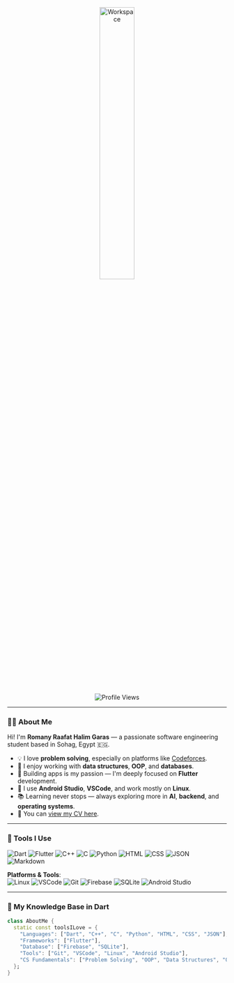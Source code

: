 <div align="center">

<img src="https://github.com/SP-XD/SP-XD/blob/main/images/dev-working_rounded.gif?raw=true" alt="Workspace" width="40%" />

![Profile Views](https://komarev.com/ghpvc/?username=Romany-Raafat&style=flat&color=orange&label=PROFILE+VIEWS)

</div>

---

### 👨‍💻 About Me

Hi! I'm **Romany Raafat Halim Garas** — a passionate software engineering student based in Sohag, Egypt 🇪🇬.

- 💡 I love **problem solving**, especially on platforms like [Codeforces](https://codeforces.com/profile/pro_romany).
- 🧠 I enjoy working with **data structures**, **OOP**, and **databases**.
- 📱 Building apps is my passion — I'm deeply focused on **Flutter** development.
- 🧰 I use **Android Studio**, **VSCode**, and work mostly on **Linux**.
- 📚 Learning never stops — always exploring more in **AI**, **backend**, and **operating systems**.
- 📄 You can [view my CV here](https://drive.google.com/drive/folders/1Howb-RBIi567qCzbGbq1OWt4QVyMeaAy?usp=sharing).

---

### 🚀 Tools I Use

![Dart](https://img.shields.io/badge/Dart-0175C2?style=flat&logo=dart&logoColor=white)
![Flutter](https://img.shields.io/badge/Flutter-02569B?style=flat&logo=flutter&logoColor=white)
![C++](https://img.shields.io/badge/C++-00599C?style=flat&logo=c%2B%2B&logoColor=white)
![C](https://img.shields.io/badge/C-00599C?style=flat&logo=c&logoColor=white)
![Python](https://img.shields.io/badge/Python-FFD43B?style=flat&logo=python&logoColor=darkgreen)
![HTML](https://img.shields.io/badge/HTML5-E34F26?style=flat&logo=html5&logoColor=white)
![CSS](https://img.shields.io/badge/CSS3-1572B6?style=flat&logo=css3&logoColor=white)
![JSON](https://img.shields.io/badge/json-5E5C5C?style=flat&logo=json&logoColor=white)
![Markdown](https://img.shields.io/badge/Markdown-000000?style=flat&logo=markdown&logoColor=white)

**Platforms & Tools**:  
![Linux](https://img.shields.io/badge/Linux-FCC624?style=flat&logo=linux&logoColor=black)
![VSCode](https://img.shields.io/badge/Visual_Studio_Code-0078D4?style=flat&logo=visual%20studio%20code&logoColor=white)
![Git](https://img.shields.io/badge/GIT-E44C30?style=flat&logo=git&logoColor=white)
![Firebase](https://img.shields.io/badge/firebase-ffca28?style=flat&logo=firebase&logoColor=black)
![SQLite](https://img.shields.io/badge/SQLite-07405E?style=flat&logo=sqlite&logoColor=white)
![Android Studio](https://img.shields.io/badge/Android%20Studio-3DDC84?style=flat&logo=android-studio&logoColor=white)

---

### 🧠 My Knowledge Base in Dart

```dart
class AboutMe {
  static const toolsILove = {
    "Languages": ["Dart", "C++", "C", "Python", "HTML", "CSS", "JSON"],
    "Frameworks": ["Flutter"],
    "Database": ["Firebase", "SQLite"],
    "Tools": ["Git", "VSCode", "Linux", "Android Studio"],
    "CS Fundamentals": ["Problem Solving", "OOP", "Data Structures", "Operating Systems"],
  };
}
